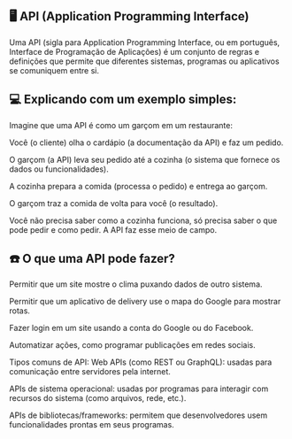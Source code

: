 ##  🖥️ API (Application Programming Interface)
Uma API (sigla para Application Programming Interface, ou em português, Interface de Programação de Aplicações) é um conjunto de regras e definições que permite que diferentes sistemas, programas ou aplicativos se comuniquem entre si.

## 💻 Explicando com um exemplo simples:
Imagine que uma API é como um garçom em um restaurante:

Você (o cliente) olha o cardápio (a documentação da API) e faz um pedido.

O garçom (a API) leva seu pedido até a cozinha (o sistema que fornece os dados ou funcionalidades).

A cozinha prepara a comida (processa o pedido) e entrega ao garçom.

O garçom traz a comida de volta para você (o resultado).

Você não precisa saber como a cozinha funciona, só precisa saber o que pode pedir e como pedir. A API faz esse meio de campo.

## ☎️ O que uma API pode fazer?
Permitir que um site mostre o clima puxando dados de outro sistema.

Permitir que um aplicativo de delivery use o mapa do Google para mostrar rotas.

Fazer login em um site usando a conta do Google ou do Facebook.

Automatizar ações, como programar publicações em redes sociais.

Tipos comuns de API:
Web APIs (como REST ou GraphQL): usadas para comunicação entre servidores pela internet.

APIs de sistema operacional: usadas por programas para interagir com recursos do sistema (como arquivos, rede, etc.).

APIs de bibliotecas/frameworks: permitem que desenvolvedores usem funcionalidades prontas em seus programas.





